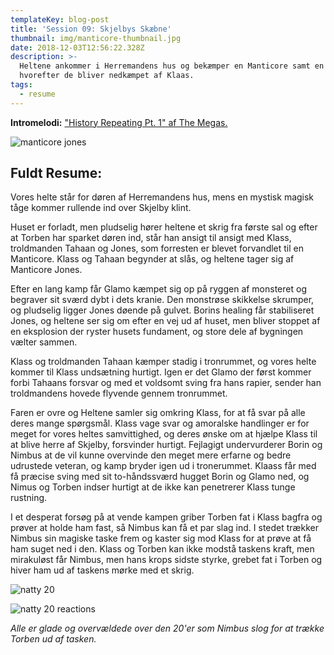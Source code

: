```yaml
---
templateKey: blog-post
title: 'Session 09: Skjelbys Skæbne'
thumbnail: img/manticore-thumbnail.jpg
date: 2018-12-03T12:56:22.328Z
description: >-
  Heltene ankommer i Herremandens hus og bekæmper en Manticore samt en troldmand
  hvorefter de bliver nedkæmpet af Klaas.
tags:
  - resume
---
```

**Intromelodi:** ["History Repeating Pt. 1" af The Megas.](https://open.spotify.com/track/48hyQXGVSRFlh9dac8CzVE)

![manticore jones](/img/636252762623266809.jpeg)

## Fuldt Resume:

Vores helte står for døren af Herremandens hus, mens en mystisk magisk tåge kommer rullende ind over Skjelby klint.

Huset er forladt, men pludselig hører heltene et skrig fra første sal og efter at Torben har sparket døren ind, står han ansigt til ansigt med Klass, troldmanden Tahaan og Jones, som forresten er blevet forvandlet til en Manticore. Klass og Tahaan begynder at slås, og heltene tager sig af Manticore Jones.

Efter en lang kamp får Glamo kæmpet sig op på ryggen af monsteret og begraver sit sværd dybt i dets kranie. Den monstrøse skikkelse skrumper, og pludselig ligger Jones døende på gulvet. Borins healing får stabiliseret Jones, og heltene ser sig om efter en vej ud af huset, men bliver stoppet af en eksplosion der ryster husets fundament, og store dele af bygningen vælter sammen.

Klass og troldmanden Tahaan kæmper stadig i tronrummet, og vores helte kommer til Klass undsætning hurtigt. Igen er det Glamo der først kommer forbi Tahaans forsvar og med et voldsomt sving fra hans rapier, sender han troldmandens hovede flyvende gennem tronrummet.

Faren er ovre og Heltene samler sig omkring Klass, for at få svar på alle deres mange spørgsmål. Klass vage svar og amoralske handlinger er for meget for vores heltes samvittighed, og deres ønske om at hjælpe Klass til at blive herre af Skjelby, forsvinder hurtigt. Fejlagigt undervurderer Borin og Nimbus at de vil kunne overvinde den meget mere erfarne og bedre udrustede veteran, og kamp bryder igen ud i tronerummet. Klaass får med få præcise sving med sit to-håndssværd hugget Borin og Glamo ned, og Nimus og Torben indser hurtigt at de ikke kan penetrerer Klass tunge rustning.

I et desperat forsøg på at vende kampen griber Torben fat i Klass bagfra og prøver at holde ham fast, så Nimbus kan få et par slag ind. I stedet trækker Nimbus sin magiske taske frem og kaster sig mod Klass for at prøve at få ham suget ned i den. Klass og Torben kan ikke modstå taskens kraft, men mirakuløst får Nimbus, men hans krops sidste styrke, grebet fat i Torben og hiver ham ud af taskens mørke med et skrig.

![natty 20](/img/natty-20.jpg)

![natty 20 reactions](/img/natty-20-reactions.jpg)

_Alle er glade og overvældede over den 20'er som Nimbus slog for at trække Torben ud af tasken._
